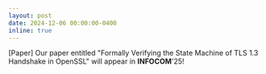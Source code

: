 ```yaml
---
layout: post
date: 2024-12-06 00:00:00-0400
inline: true
---
```

[Paper] Our paper entitled "Formally Verifying the State Machine of TLS 1.3 Handshake in OpenSSL" will appear in **INFOCOM**'25!
